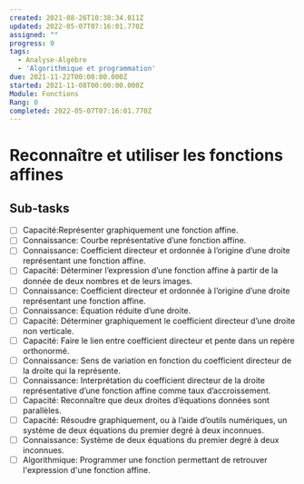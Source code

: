 ```yaml
---
created: 2021-08-26T10:38:34.011Z
updated: 2022-05-07T07:16:01.770Z
assigned: ""
progress: 0
tags:
  - Analyse-Algèbre
  - 'Algorithmique et programmation'
due: 2021-11-22T00:00:00.000Z
started: 2021-11-08T00:00:00.000Z
Module: Fonctions
Rang: 0
completed: 2022-05-07T07:16:01.770Z
---
```


# Reconnaître et utiliser les fonctions affines

## Sub-tasks

- [ ] Capacité:Représenter graphiquement une fonction affine.
- [ ] Connaissance: Courbe représentative d’une fonction affine.
- [ ] Connaissance: Coefficient directeur et ordonnée à l’origine d’une droite représentant une fonction affine.
- [ ] Capacité: Déterminer l’expression d’une fonction affine à partir de la donnée de deux nombres et de leurs images.
- [ ] Connaissance: Coefficient directeur et ordonnée à l’origine d’une droite représentant une fonction affine.
- [ ] Connaissance: Équation réduite d’une droite.
- [ ] Capacité: Déterminer graphiquement le coefficient directeur d’une droite non verticale.
- [ ] Capacité: Faire le lien entre coefficient directeur et pente dans un repère orthonormé.
- [ ] Connaissance: Sens de variation en fonction du coefficient directeur de la droite qui la représente.
- [ ] Connaissance: Interprétation du coefficient directeur de la droite représentative d’une fonction affine comme taux d’accroissement.
- [ ] Capacité: Reconnaître que deux droites d’équations données sont parallèles.
- [ ] Capacité: Résoudre graphiquement, ou à l’aide d’outils numériques, un système de deux équations du premier degré à deux inconnues.
- [ ] Connaissance: Système de deux équations du premier degré à deux inconnues.
- [ ] Algorithmique: Programmer une fonction permettant de retrouver l'expression d'une fonction affine.
